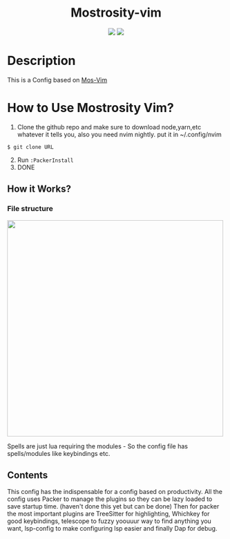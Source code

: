 <div align="center">
  
  
# Mostrosity-vim
  
  
  <img src="https://user-images.githubusercontent.com/72895337/127372993-52ac2b3a-f02b-41c2-8d07-d2f2c819af24.png" style="max-width:50%">
  
<img src="https://user-images.githubusercontent.com/72895337/127373211-04fae9ad-7ec0-43ae-94e4-050a5171adc8.png" style="max-width:50%;">  

  
</div>

# Description
This is a Config based on [Mos-Vim](https://github.com/italoaa/Mos-Vim)


# How to Use Mostrosity Vim?
1. Clone the github repo and make sure to download node,yarn,etc whatever it tells you, also you need nvim nightly. put it in ~/.config/nvim
```
$ git clone URL
```
2. Run `:PackerInstall`
3. DONE

## How it Works?
### File structure

<img src="https://user-images.githubusercontent.com/72895337/125215346-e0320d80-e280-11eb-8ea1-96febef22d63.png" height="500">

Spells are just lua requiring the modules - So the config file has spells/modules like keybindings etc.

## Contents
This config has the indispensable for a config based on productivity. All the config uses Packer to manage the plugins so they can be lazy loaded to save startup time. (haven't done this yet but can be done) Then for packer the most important plugins are TreeSitter for highlighting, Whichkey for good keybindings, telescope to fuzzy yoouuur way to find anything you want, lsp-config to make configuring lsp easier and finally Dap for debug.

